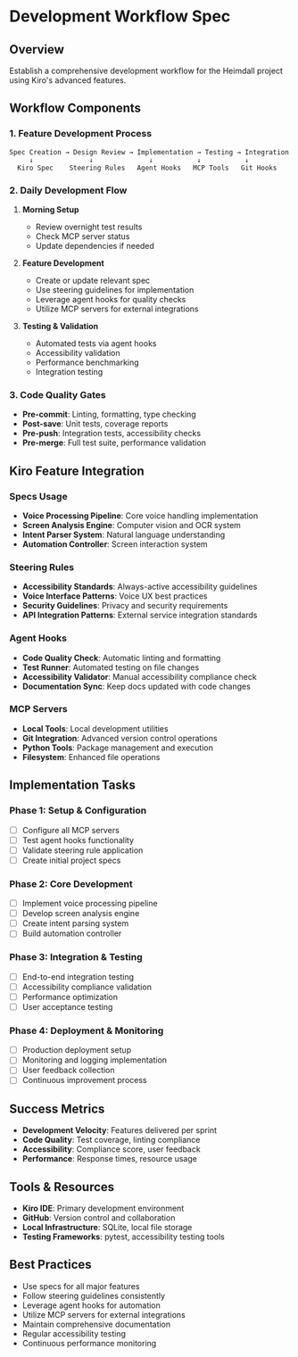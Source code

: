 # Development Workflow Spec

## Overview
Establish a comprehensive development workflow for the Heimdall project using Kiro's advanced features.

## Workflow Components

### 1. Feature Development Process
```
Spec Creation → Design Review → Implementation → Testing → Integration
     ↓              ↓              ↓           ↓           ↓
  Kiro Spec    Steering Rules   Agent Hooks   MCP Tools   Git Hooks
```

### 2. Daily Development Flow
1. **Morning Setup**
   - Review overnight test results
   - Check MCP server status
   - Update dependencies if needed

2. **Feature Development**
   - Create or update relevant spec
   - Use steering guidelines for implementation
   - Leverage agent hooks for quality checks
   - Utilize MCP servers for external integrations

3. **Testing & Validation**
   - Automated tests via agent hooks
   - Accessibility validation
   - Performance benchmarking
   - Integration testing

### 3. Code Quality Gates
- **Pre-commit**: Linting, formatting, type checking
- **Post-save**: Unit tests, coverage reports
- **Pre-push**: Integration tests, accessibility checks
- **Pre-merge**: Full test suite, performance validation

## Kiro Feature Integration

### Specs Usage
- **Voice Processing Pipeline**: Core voice handling implementation
- **Screen Analysis Engine**: Computer vision and OCR system
- **Intent Parser System**: Natural language understanding
- **Automation Controller**: Screen interaction system

### Steering Rules
- **Accessibility Standards**: Always-active accessibility guidelines
- **Voice Interface Patterns**: Voice UX best practices
- **Security Guidelines**: Privacy and security requirements
- **API Integration Patterns**: External service integration standards

### Agent Hooks
- **Code Quality Check**: Automatic linting and formatting
- **Test Runner**: Automated testing on file changes
- **Accessibility Validator**: Manual accessibility compliance check
- **Documentation Sync**: Keep docs updated with code changes

### MCP Servers
- **Local Tools**: Local development utilities
- **Git Integration**: Advanced version control operations
- **Python Tools**: Package management and execution
- **Filesystem**: Enhanced file operations

## Implementation Tasks

### Phase 1: Setup & Configuration
- [ ] Configure all MCP servers
- [ ] Test agent hooks functionality
- [ ] Validate steering rule application
- [ ] Create initial project specs

### Phase 2: Core Development
- [ ] Implement voice processing pipeline
- [ ] Develop screen analysis engine
- [ ] Create intent parsing system
- [ ] Build automation controller

### Phase 3: Integration & Testing
- [ ] End-to-end integration testing
- [ ] Accessibility compliance validation
- [ ] Performance optimization
- [ ] User acceptance testing

### Phase 4: Deployment & Monitoring
- [ ] Production deployment setup
- [ ] Monitoring and logging implementation
- [ ] User feedback collection
- [ ] Continuous improvement process

## Success Metrics
- **Development Velocity**: Features delivered per sprint
- **Code Quality**: Test coverage, linting compliance
- **Accessibility**: Compliance score, user feedback
- **Performance**: Response times, resource usage

## Tools & Resources
- **Kiro IDE**: Primary development environment
- **GitHub**: Version control and collaboration
- **Local Infrastructure**: SQLite, local file storage
- **Testing Frameworks**: pytest, accessibility testing tools

## Best Practices
- Use specs for all major features
- Follow steering guidelines consistently
- Leverage agent hooks for automation
- Utilize MCP servers for external integrations
- Maintain comprehensive documentation
- Regular accessibility testing
- Continuous performance monitoring